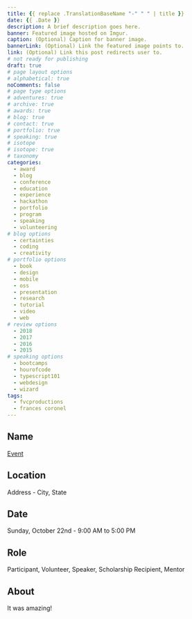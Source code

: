 ```yaml
---
title: {{ replace .TranslationBaseName "-" " " | title }}
date: {{ .Date }}
description: A brief description goes here.
banner: Featured image hosted on Imgur.
caption: (Optional) Caption for banner image.
bannerLink: (Optional) Link the featured image points to.
link: (Optional) Link this post redirects user to.
# not ready for publishing
draft: true
# page layout options
# alphabetical: true
noComments: false
# page type options
# adventures: true
# archive: true
# awards: true
# blog: true
# contact: true
# portfolio: true
# speaking: true
# isotope
# isotope: true
# taxonomy
categories:
  - award
  - blog
  - conference
  - education
  - experience
  - hackathon
  - portfolio
  - program
  - speaking
  - volunteering
# blog options
  - certainties
  - coding
  - creativity
# portfolio options
  - book
  - design
  - mobile
  - oss
  - presentation
  - research
  - tutorial
  - video
  - web
# review options
  - 2018
  - 2017
  - 2016
  - 2015
# speaking options
  - bootcamps
  - hourofcode
  - typescript101
  - webdesign
  - wizard
tags:
  - fvcproductions
  - frances coronel
---
```


## Name

[Event](//google.com)

## Location

Address - City, State

## Date

Sunday, October 22nd - 9:00 AM to 5:00 PM

## Role

Participant, Volunteer, Speaker, Scholarship Recipient, Mentor

## About

It was amazing!
